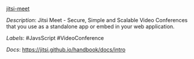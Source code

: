[jitsi-meet](https://github.com/jitsi/jitsi-meet)

*Description*: Jitsi Meet - Secure, Simple and Scalable Video Conferences that you use as a standalone app or embed in your web application.

*Labels*: #JavsScript #VideoConference

*Docs*: https://jitsi.github.io/handbook/docs/intro
